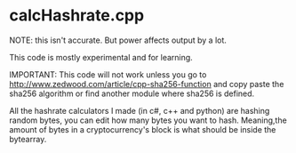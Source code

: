 # calcHashrate.cpp
NOTE: this isn't accurate. But power affects output by a lot.

This code is mostly experimental and for learning.

IMPORTANT: This code will not work unless you go to http://www.zedwood.com/article/cpp-sha256-function and copy paste the sha256 algorithm or find another module where sha256 is defined.

All the hashrate calculators I made (in c#, c++ and python) are hashing random bytes, you can edit how many bytes you want to hash. Meaning,the amount of bytes in a cryptocurrency's block is what should be inside the bytearray.
